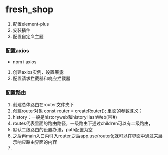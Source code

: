 # fresh_shop
1. 配置element-plus
2. 安装插件
3. 配置自定义主题
### 配置axios
- npm i axios
1. 创建axios实例，设置暴露
2. 配置请求拦截器和响应拦截器
### 配置路由
1. 创建总体路由在router文件夹下
2. 创建router对象
const router = createRouter();
里面的参数含义；
  1. history：一般是historyweb和historyHashWeb(带#)
  2. routes代表里面的路由路径，一级路由下通过children可以有二级路由，
  3. 默认二级路由的设置办法，path配置为空
3. 之后再main入口内引入router,之后app.use(router);就可以在界面中通过<RouterView />来展示响应路由界面的内容
4. 
